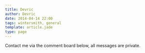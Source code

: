 ```yaml
---
title: Devric
author: Devric
date: 2014-04-14 22:00
tags: wintersmith, general
template: article.jade
type: page
---
```


Contact me via the comment board below, all messages are private.
